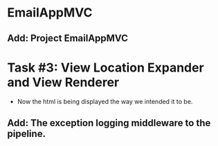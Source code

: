 ﻿
# EmailAppMVC

## Add: Project EmailAppMVC

# Task #3: View Location Expander and View Renderer

* Now the html is being displayed the way we intended it to be. 

##  Add: The exception logging middleware to the pipeline. 

